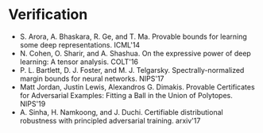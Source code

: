 # Verification

- S. Arora, A. Bhaskara, R. Ge, and T. Ma. Provable bounds for learning some deep representations. ICML'14
- N. Cohen, O. Sharir, and A. Shashua. On the expressive power of deep learning: A tensor analysis. COLT'16
- P. L. Bartlett, D. J. Foster, and M. J. Telgarsky. Spectrally-normalized margin bounds for neural networks. NIPS'17
- Matt Jordan, Justin Lewis, Alexandros G. Dimakis. Provable Certificates for Adversarial Examples: Fitting a Ball in the Union of Polytopes. NIPS'19
- A. Sinha, H. Namkoong, and J. Duchi. Certifiable distributional robustness with principled adversarial training. arxiv'17